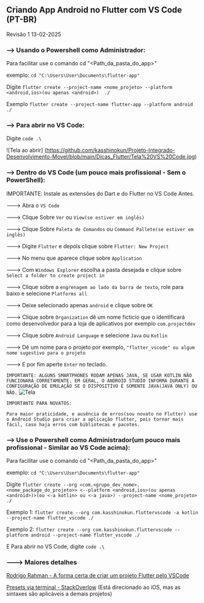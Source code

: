 ## Criando App Android no Flutter com VS Code (PT-BR)
Revisão 1 13-02-2025 

### --> Usando o Powershell como Administrador:
Para facilitar use o comando cd "<Path_da_pasta_do_app>"

exemplo: ```cd "C:\Users\User\Documents\flutter-app"```

Digite ```flutter create --project-name <nome_projeto> --platform <android,ios>(ou apenas <android>)  ./```

Exemplo ```flutter create --project-name flutter-app --platform android  ./```

### --> Para abrir no VS Code:

Digite ```code .\```

![Tela ao abrir]
(https://github.com/kasshinokun/Projeto-Integrado-Desenvolvimento-Movel/blob/main/Dicas_Flutter/Tela%20VS%20Code.jpg)

### --> Dentro do VS Code (um pouco mais profissional - Sem o PowerShell):

IMPORTANTE: Instale as extensões do Dart e do Flutter no VS Code Antes.

---> Abra o ```VS Code```

---> Clique Sobre ```Ver``` ou ```View(se estiver em inglês)```

---> Clique Sobre ```Paleta de Comandos``` ou ```Command Pallete(se estiver em inglês)```

---> Digite ```Flutter``` e depois clique sobre ```Flutter: New Project```

---> No menu que aparece clique sobre ```Application```

---> Com ```Windows Explorer``` escolha a pasta desejada e clique sobre ```Select a folder to create project in```

---> Clique sobre a ```engrenagem ao lado da barra de texto```, role para baixo e selecione ```Platforms all```

---> Deixe selecionado apenas ```android``` e clique sobre ```OK```

---> Clique sobre ```Organization``` dê um nome ficticio que o identificará como desenvolvedor para a loja de aplicativos por exemplo ```com.projectdev```

---> Clique sobre ```Android Language``` e selecione ```Java``` ou ```Kotlin```

---> Dê um nome para o projeto por exemplo, ```"flutter_vscode" ou algum nome sugestivo para o projeto```

---> E por fim aperte ```Enter``` no teclado.

```IMPORTANTE: ALGUNS SMARTPHONES RODAM APENAS JAVA, SE USAR KOTLIN NÃO FUNCIONARÁ CORRETAMENTE. EM GERAL, O ANDROID STUDIO INFORMA DURANTE A CONFIGURAÇÃO DE EMULAÇÃO SE O DISPOSITIVO É SOMENTE JAVA(JAVA ONLY) OU NÃO.```
![Tela](https://github.com/kasshinokun/Projeto-Integrado-Desenvolvimento-Movel/blob/main/Dicas_Flutter/emul_and.jpg)

```IMPORTANTE PARA NOVATOS:```

```Para maior praticidade, e ausência de erros(sou novato no Flutter) use o Android Studio para criar a aplicação flutter, pois tornar mais fácil, caso haja erros com bibliotecas e pacotes.```

### --> Use o Powershell como Administrador(um pouco mais profissional - Similar ao VS Code acima):

Para facilitar use o comando cd "<Path_da_pasta_do_app>"

exemplo: ```cd "C:\Users\User\Documents\flutter-app"```

Digite ```flutter create --org <com.<grupo_dev_nome>.<nome_package_do_projeto>> <--platform <android,ios>(ou apenas <android>)>(ou <-a kotlin> ou <-a java>) --project-name <nome_projeto> ./```

Exemplo 1: ```flutter create --org com.kasshinokun.fluttervscode -a kotlin --project-name flutter_vscode ./```

Exemplo 2: ```flutter create --org com.kasshinokun.fluttervscode --platform android --project-name flutter_vscode ./```

E Para abrir no VS Code, digite ```code .\```

### ---> Maiores detalhes

[Rodrigo Rahman - A forma certa de criar um projeto Flutter pelo VSCode](https://www.youtube.com/watch?v=AI_QZ-LEh1I)

[Presets via terminal - StackOverlow](https://stackoverflow.com/questions/49047411/flutter-how-to-create-a-new-project)
(Está direcionado ao iOS, mas as sintaxes são aplicáveis a demais projetos)
